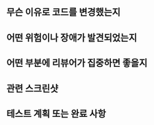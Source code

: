 ## 무슨 이유로 코드를 변경했는지



## 어떤 위험이나 장애가 발견되었는지



## 어떤 부분에 리뷰어가 집중하면 좋을지



## 관련 스크린샷



## 테스트 계획 또는 완료 사항


